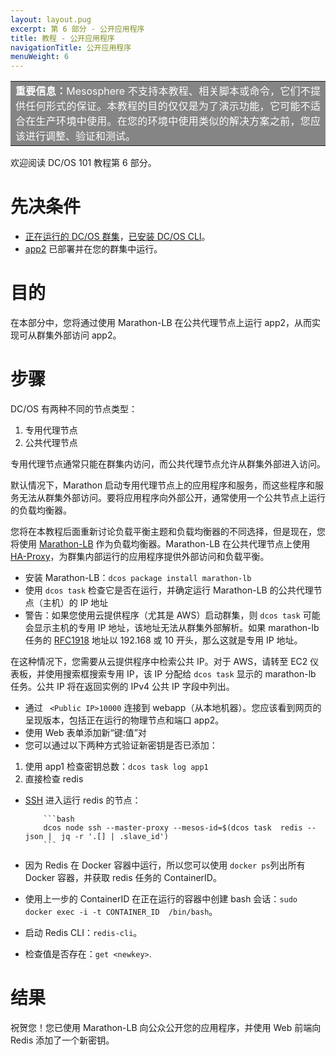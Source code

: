 ```yaml
---
layout: layout.pug
excerpt: 第 6 部分 - 公开应用程序
title: 教程 - 公开应用程序
navigationTitle: 公开应用程序
menuWeight: 6
---
```



<table class=“table” bgcolor=#858585>
<tr> 
  <td align=justify style=color:white><strong>重要信息：</strong>Mesosphere 不支持本教程、相关脚本或命令，它们不提供任何形式的保证。本教程的目的仅仅是为了演示功能，它可能不适合在生产环境中使用。在您的环境中使用类似的解决方案之前，您应该进行调整、验证和测试。</td> 
</tr> 
</table>

欢迎阅读 DC/OS 101 教程第 6 部分。


# 先决条件
* [正在运行的 DC/OS 群集](/zh/1.11/tutorials/dcos-101/cli/)，[已安装 DC/OS CLI](/zh/1.11/tutorials/dcos-101/cli/)。
* [app2](/zh/1.11/tutorials/dcos-101/app2/) 已部署并在您的群集中运行。


# 目的
在本部分中，您将通过使用 Marathon-LB 在公共代理节点上运行 app2，从而实现可从群集外部访问 app2。

# 步骤
DC/OS 有两种不同的节点类型：

1. 专用代理节点
1. 公共代理节点

专用代理节点通常只能在群集内访问，而公共代理节点允许从群集外部进入访问。

默认情况下，Marathon 启动专用代理节点上的应用程序和服务，而这些程序和服务无法从群集外部访问。要将应用程序向外部公开，通常使用一个公共节点上运行的负载均衡器。

您将在本教程后面重新讨论负载平衡主题和负载均衡器的不同选择，但是现在，您将使用 [Marathon-LB](/zh/1.11/tutorials/dcos-101/loadbalancing/) 作为负载均衡器。Marathon-LB 在公共代理节点上使用 [HA-Proxy](http://www.haproxy.org/)，为群集内部运行的应用程序提供外部访问和负载平衡。

 * 安装 Marathon-LB：`dcos package install marathon-lb`
 * 使用 `dcos task` 检查它是否在运行，并确定运行 Marathon-LB 的公共代理节点（主机）的 IP 地址
 * 警告：如果您使用云提供程序（尤其是 AWS）启动群集，则 `dcos task` 可能会显示主机的专用 IP 地址，该地址无法从群集外部解析。如果 marathon-lb 任务的 [RFC1918](https://en.wikipedia.org/wiki/Private_network) 地址以 192.168 或 10 开头，那么这就是专用 IP 地址。

 在这种情况下，您需要从云提供程序中检索公共 IP。对于 AWS，请转至 EC2 仪表板，并使用搜索框搜索专用 IP，该 IP 分配给 `dcos task` 显示的 marathon-lb 任务。公共 IP 将在返回实例的 IPv4 公共 IP 字段中列出。

 * 通过 ` <Public IP>10000` 连接到 webapp（从本地机器）。您应该看到网页的呈现版本，包括正在运行的物理节点和端口 app2。
 * 使用 Web 表单添加新“键:值”对
 * 您可以通过以下两种方式验证新密钥是否已添加：
 1. 使用 app1 检查密钥总数：`dcos task log app1`
 2. 直接检查 redis
 * [SSH](/zh/1.11/administering-clusters/sshcluster/) 进入运行 redis 的节点：

           ```bash
           dcos node ssh --master-proxy --mesos-id=$(dcos task  redis --json |  jq -r '.[] | .slave_id')
           ```
 * 因为 Redis 在 Docker 容器中运行，所以您可以使用 `docker ps`列出所有 Docker 容器，并获取 redis 任务的 ContainerID。
 * 使用上一步的 ContainerID 在正在运行的容器中创建 bash 会话：`sudo docker exec -i -t CONTAINER_ID  /bin/bash`。
 * 启动 Redis CLI：`redis-cli`。
 * 检查值是否存在：`get <newkey>`.

# 结果
祝贺您！您已使用 Marathon-LB 向公众公开您的应用程序，并使用 Web 前端向 Redis 添加了一个新密钥。
